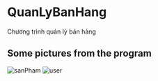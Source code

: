# QuanLyBanHang
Chương trình quản lý bán hàng
## Some pictures from the program

![sanPham](https://user-images.githubusercontent.com/49154074/92401904-dae3ce00-f158-11ea-8ff3-cf2da112a380.PNG)
![user](https://user-images.githubusercontent.com/49154074/92401918-de775500-f158-11ea-81fe-6acc1f1332f9.PNG)
